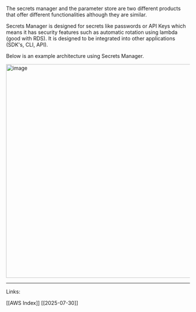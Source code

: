 The secrets manager and the parameter store are two different products that offer different functionalities although they are similar. 

Secrets Manager is designed for secrets like passwords or API Keys which means it has security features such as automatic rotation using lambda (good with RDS). 
It is designed to be integrated into other applications (SDK's, CLI, API).

Below is an example architecture using Secrets Manager. 

<img width="1192" height="584" alt="image" src="https://github.com/user-attachments/assets/bbefbcaa-75fa-4427-8d2b-0220caebdca9" />


---
Links:

[[AWS Index]]
[[2025-07-30]]
